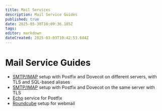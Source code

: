 ```yaml
---
title: Mail Services
description: Mail Service Guides
published: true
date: 2025-05-30T16:09:36.105Z
tags: 
editor: markdown
dateCreated: 2025-03-03T10:42:53.644Z
---
```


# Mail Service Guides

- [SMTP/IMAP](/mail/smtp-imap) setup with Postfix and Dovecot on different servers, with TLS and SQL-based aliases
- [SMTP/IMAP](/mail/smtp-imap-single-server) setup with Postfix and Dovecot on the same server with TLS
- [Echo](/mail/echo) service for Postfix
- [Roundcube](/mail/roundcube) setup for webmail